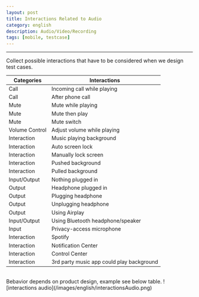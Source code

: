 ```yaml
---
layout: post
title: Interactions Related to Audio 
category: english
description: Audio/Video/Recording
tags: [mobile, testcase]
---
```

***
Collect possible interactions that have to be considered when we design test cases.
<br/>

Categories | Interactions
------------ | ------------
Call | Incoming call while playing
Call | After phone call
Mute | Mute while playing
Mute | Mute then play
Mute | Mute switch
Volume Control | Adjust volume while playing
Interaction | Music playing background
Interaction | Auto screen lock
Interaction | Manually lock screen
Interaction | Pushed background
Interaction | Pulled background
Input/Output | Nothing plugged in
Output | Headphone plugged in
Output | Plugging headphone
Output | Unplugging headphone
Output | Using Airplay
Input/Output | Using Bluetooth headphone/speaker
Input | Privacy-access microphone
Interaction | Spotify
Interaction | Notification Center
Interaction | Control Center
Interaction | 3rd party music app could play background

<br/>
Bebavior depends on product design, example see below table.
![interactions audio](/images/english/interactionsAudio.png)


[Angelia]:    http://angeliaw.github.com   "Angelia"
